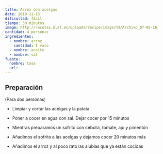 ```yaml
---
title: Arroz con acelgas
date: 2019-11-15
dificultad: fácil
tiempo: 30 minutos
image: http://recetas.blat.es/uploads/recipe/image/43/Archivo_07-05-16_14_31_08.jpeg
cantidad: 4 personas
ingredientes:
  - nombre: arroz
    cantidad: 1 vaso
  - nombre: aceite
  - nombre: sal
fuente:
  nombre: Casa
  url:
---
```


## Preparación

(Para dos personas)

- Limpiar y cortar las acelgas y la patata

- Poner a cocer en agua con sal. Dejar cocer por 15 minutos

- Mientras preparamos un sofrito con cebolla, tomate, ajo y pimentón

- Añadimos el sofrito a las acelgas y dejamos cocer 20 minutos más

- Añadimos el arroz y al poco rato las alubias que ya están cocidas
